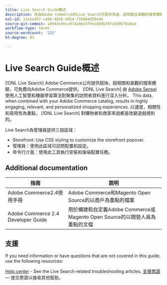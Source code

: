 ```yaml
---
title: Live Search Guide概述
description: 來自Adobe Commerce的Live Search可提供快速、超相關且直觀的搜索體驗。
exl-id: 11e2ed97-ce80-4826-b914-71688dd29e4b
source-git-commit: a8943e56cc074a96d3f9e1009b76fa589b76a8a4
workflow-type: tm+mt
source-wordcount: '222'
ht-degree: 0%

---
```


# Live Search Guide概述

[!DNL Live Search] Adobe Commerce公司提供超快，超相關和直觀的搜索體驗，可免費向Adobe Commerce提供。 [!DNL Live Search] 由 [Adobe Sensei](https://www.adobe.com/sensei.html) 使用人工智慧和機器學習算法對聚集的訪問者資料進行深入分析。 This data, when combined with your Adobe Commerce catalog, results in highly engaging, relevant, and personalized shopping experiences. 以速度，相關性和易用性為重點， [!DNL Live Search] 對購物者和商家來說都是改變遊戲規則的。

Live Search為管理員提供三個區域：

* Storefront: Use CSS styling to customize the storefront popover.
* 管理員：使用此區域可訪問配置和設定。
* 命令行介面：使用此工具執行安裝和後端配置任務。

## Additional documentation

| 指南 | 說明 |
|--- |--- |
| Adobe Commerce2.4使用手冊 | Adobe Commerce和Magento Open Source的以商戶為重點的檔案 |
| Adobe Commerce 2.4 Developer Guide | 用於構建和自定義Adobe Commerce或Magento Open Source的以開發人員為重點的文檔 |

## 支援

If you need information or have questions that are not covered in this guide, use the following resources:

[Help center](https://support.magento.com/hc/en-us) - See the Live Search-related troubleshooting articles.
[支援票證](https://support.magento.com/hc/en-us/articles/360000913794#submit-ticket)  — 提交票證以接收其他幫助。

